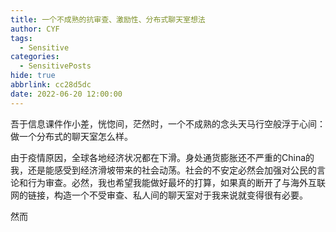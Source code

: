 ```yaml
---
title: 一个不成熟的抗审查、激励性、分布式聊天室想法
author: CYF
tags:
  - Sensitive
categories:
  - SensitivePosts
hide: true
abbrlink: cc28d5dc
date: 2022-06-20 12:00:00
---
```


吾于信息课件作小差，恍惚间，茫然时，一个不成熟的念头天马行空般浮于心间：做一个分布式的聊天室怎么样。

<!--more-->

由于疫情原因，全球各地经济状况都在下滑。身处通货膨胀还不严重的China的我，还是能感受到经济滑坡带来的社会动荡。社会的不安定必然会加强对公民的言论和行为审查。必然，我也希望我能做好最坏的打算，如果真的断开了与海外互联网的链接，构造一个不受审查、私人间的聊天室对于我来说就变得很有必要。

然而